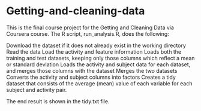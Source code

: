 # Getting-and-cleaning-data

This is the final course project for the Getting and Cleaning Data via Coursera course. The R script, run_analysis.R, does the following:

Download the dataset if it does not already exist in the working directory
Read the data
Load the activity and feature information
Loads both the training and test datasets, keeping only those columns which reflect a mean or standard deviation
Loads the activity and subject data for each dataset, and merges those columns with the dataset
Merges the two datasets
Converts the activity and subject columns into factors
Creates a tidy dataset that consists of the average (mean) value of each variable for each subject and activity pair.

The end result is shown in the tidy.txt file.
